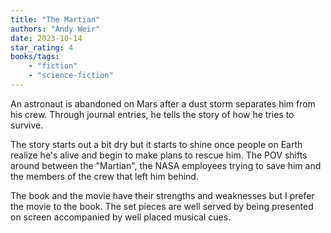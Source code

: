 ```yaml
---
title: "The Martian"
authors: "Andy Weir"
date: 2023-10-14
star_rating: 4
books/tags:
    - "fiction"
    - "science-fiction"
---
```

An astronaut is abandoned on Mars after a dust storm separates him from his crew. Through journal entries, he tells the story of how he tries to survive.

The story starts out a bit dry but it starts to shine once people on Earth realize he's alive and begin to make plans to rescue him. The POV shifts around between the "Martian", the NASA employees trying to save him and the members of the crew that left him behind.

The book and the movie have their strengths and weaknesses but I prefer the movie to the book. The set pieces are well served by being presented on screen accompanied by well placed musical cues.